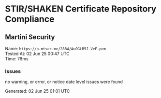 # STIR/SHAKEN Certificate Repository Compliance

## Martini Security

Name: `https://p.mtsec.me/2884/AuOGLR5J-VeF.pem`\
Tested At: 02 Jun 25 00:47 UTC\
Time: 78ms

### Issues

no warning, or error, or notice date level issues were found

Generated: 02 Jun 25 01:01 UTC